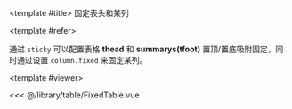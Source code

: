 <CodeRunner>
  
<template #title>
固定表头和某列
</template>
  
<template #refer>

通过 `sticky` 可以配置表格 **thead** 和 **summarys(tfoot)** 置顶/置底吸附固定，同时通过设置 `column.fixed` 来固定某列。

</template>
  
<template #viewer>
  <Viewer />
</template>
  
<<< @/library/table/FixedTable.vue
  
</CodeRunner>

<script setup lang="ts">
import Viewer from '@/library/table/FixedTable.vue'
</script>
